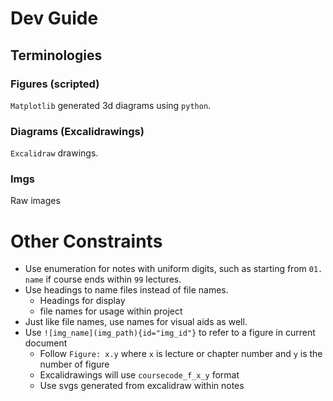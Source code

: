 # Dev Guide

## Terminologies

### Figures (scripted)

`Matplotlib` generated 3d diagrams using `python`.

### Diagrams (Excalidrawings)

`Excalidraw` drawings.

### Imgs

Raw images

# Other Constraints

- Use enumeration for notes with uniform digits, such as starting from `01. name` if course ends within `99` lectures.
- Use headings to name files instead of file names.
	- Headings for display
	- file names for usage within project
- Just like file names, use names for visual aids as well.
- Use `![img_name](img_path){id="img_id"}` to refer to a figure in current document
	- Follow `Figure: x.y` where `x` is lecture or chapter number and `y` is the number of figure
	- Excalidrawings will use `coursecode_f_x_y` format
	- Use svgs generated from excalidraw within notes